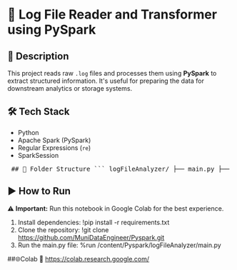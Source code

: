 # 📁 Log File Reader and Transformer using PySpark

## 📌 Description
This project reads raw `.log` files and processes them using **PySpark** to extract structured information. 
It's useful for preparing the data for downstream analytics or storage systems.

## 🛠️ Tech Stack
- Python
- Apache Spark (PySpark)
- Regular Expressions (`re`)
- SparkSession

<pre> ## 📁 Folder Structure ``` logFileAnalyzer/ ├── main.py ├── requirements.txt └── data/ └── sample.log ``` </pre>

## ▶️ How to Run 
⚠️ **Important:** Run this notebook in Google Colab for the best experience.
1. Install dependencies:
!pip install -r requirements.txt
2. Clone the repository:
!git clone https://github.com/MuniDataEngineer/Pyspark.git
3. Run the main.py file:
%run /content/Pyspark/logFileAnalyzer/main.py

##🌐Colab
🔗 https://colab.research.google.com/

